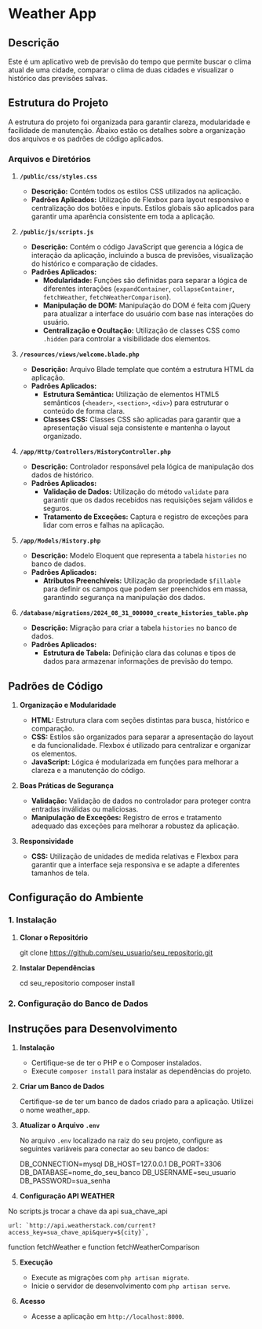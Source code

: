 # Weather App

## Descrição

Este é um aplicativo web de previsão do tempo que permite buscar o clima atual de uma cidade, comparar o clima de duas cidades e visualizar o histórico das previsões salvas.

## Estrutura do Projeto

A estrutura do projeto foi organizada para garantir clareza, modularidade e facilidade de manutenção. Abaixo estão os detalhes sobre a organização dos arquivos e os padrões de código aplicados.

### Arquivos e Diretórios

1. **`/public/css/styles.css`**
   - **Descrição:** Contém todos os estilos CSS utilizados na aplicação. 
   - **Padrões Aplicados:** Utilização de Flexbox para layout responsivo e centralização dos botões e inputs. Estilos globais são aplicados para garantir uma aparência consistente em toda a aplicação.

2. **`/public/js/scripts.js`**
   - **Descrição:** Contém o código JavaScript que gerencia a lógica de interação da aplicação, incluindo a busca de previsões, visualização do histórico e comparação de cidades.
   - **Padrões Aplicados:**
     - **Modularidade:** Funções são definidas para separar a lógica de diferentes interações (`expandContainer`, `collapseContainer`, `fetchWeather`, `fetchWeatherComparison`).
     - **Manipulação de DOM:** Manipulação do DOM é feita com jQuery para atualizar a interface do usuário com base nas interações do usuário.
     - **Centralização e Ocultação:** Utilização de classes CSS como `.hidden` para controlar a visibilidade dos elementos.

3. **`/resources/views/welcome.blade.php`**
   - **Descrição:** Arquivo Blade template que contém a estrutura HTML da aplicação.
   - **Padrões Aplicados:**
     - **Estrutura Semântica:** Utilização de elementos HTML5 semânticos (`<header>`, `<section>`, `<div>`) para estruturar o conteúdo de forma clara.
     - **Classes CSS:** Classes CSS são aplicadas para garantir que a apresentação visual seja consistente e mantenha o layout organizado.

4. **`/app/Http/Controllers/HistoryController.php`**
   - **Descrição:** Controlador responsável pela lógica de manipulação dos dados de histórico.
   - **Padrões Aplicados:**
     - **Validação de Dados:** Utilização do método `validate` para garantir que os dados recebidos nas requisições sejam válidos e seguros.
     - **Tratamento de Exceções:** Captura e registro de exceções para lidar com erros e falhas na aplicação.

5. **`/app/Models/History.php`**
   - **Descrição:** Modelo Eloquent que representa a tabela `histories` no banco de dados.
   - **Padrões Aplicados:**
     - **Atributos Preenchíveis:** Utilização da propriedade `$fillable` para definir os campos que podem ser preenchidos em massa, garantindo segurança na manipulação dos dados.

6. **`/database/migrations/2024_08_31_000000_create_histories_table.php`**
   - **Descrição:** Migração para criar a tabela `histories` no banco de dados.
   - **Padrões Aplicados:**
     - **Estrutura de Tabela:** Definição clara das colunas e tipos de dados para armazenar informações de previsão do tempo.

## Padrões de Código

1. **Organização e Modularidade**
   - **HTML:** Estrutura clara com seções distintas para busca, histórico e comparação.
   - **CSS:** Estilos são organizados para separar a apresentação do layout e da funcionalidade. Flexbox é utilizado para centralizar e organizar os elementos.
   - **JavaScript:** Lógica é modularizada em funções para melhorar a clareza e a manutenção do código.

2. **Boas Práticas de Segurança**
   - **Validação:** Validação de dados no controlador para proteger contra entradas inválidas ou maliciosas.
   - **Manipulação de Exceções:** Registro de erros e tratamento adequado das exceções para melhorar a robustez da aplicação.

3. **Responsividade**
   - **CSS:** Utilização de unidades de medida relativas e Flexbox para garantir que a interface seja responsiva e se adapte a diferentes tamanhos de tela.

## Configuração do Ambiente

### 1. Instalação

1. **Clonar o Repositório**

    git clone https://github.com/seu_usuario/seu_repositorio.git


2. **Instalar Dependências**

    cd seu_repositorio
    composer install


### 2. Configuração do Banco de Dados





## Instruções para Desenvolvimento

1. **Instalação**
   - Certifique-se de ter o PHP e o Composer instalados.
   - Execute `composer install` para instalar as dependências do projeto.

2. **Criar um Banco de Dados**

   Certifique-se de ter um banco de dados criado para a aplicação.
   Utilizei o nome weather_app.

3. **Atualizar o Arquivo `.env`**

   No arquivo `.env` localizado na raiz do seu projeto, configure as seguintes variáveis para conectar ao seu banco de dados:

   DB_CONNECTION=mysql
   DB_HOST=127.0.0.1
   DB_PORT=3306
   DB_DATABASE=nome_do_seu_banco
   DB_USERNAME=seu_usuario
   DB_PASSWORD=sua_senha

4. **Configuração API WEATHER**

No scripts.js trocar a chave da api sua_chave_api

    url: `http://api.weatherstack.com/current?access_key=sua_chave_api&query=${city}`,

function fetchWeather e function fetchWeatherComparison

5. **Execução**
   - Execute as migrações com `php artisan migrate`.
   - Inicie o servidor de desenvolvimento com `php artisan serve`.

6. **Acesso**
   - Acesse a aplicação em `http://localhost:8000`.


